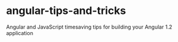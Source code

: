 angular-tips-and-tricks
=======================

Angular and JavaScript timesaving tips for building your Angular 1.2 application
